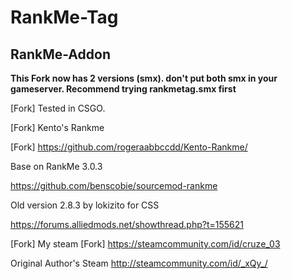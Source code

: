 # RankMe-Tag

## RankMe-Addon

**This Fork now has 2 versions (smx). don't put both smx in your gameserver. Recommend trying rankmetag.smx first**

[Fork] Tested in CSGO.

[Fork] Kento's Rankme

[Fork] https://github.com/rogeraabbccdd/Kento-Rankme/

Base on RankMe 3.0.3

https://github.com/benscobie/sourcemod-rankme

Old version 2.8.3 by lokizito for CSS 

https://forums.alliedmods.net/showthread.php?t=155621


[Fork] My steam
[Fork] https://steamcommunity.com/id/cruze_03

Original Author's Steam
http://steamcommunity.com/id/_xQy_/
